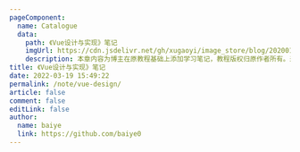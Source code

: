 ```yaml
---
pageComponent:
  name: Catalogue
  data:
    path: 《Vue设计与实现》笔记
    imgUrl: https://cdn.jsdelivr.net/gh/xugaoyi/image_store/blog/20200112160453.png
    description: 本章内容为博主在原教程基础上添加学习笔记，教程版权归原作者所有。来源：<a href='https://es6.ruanyifeng.com/' target='_blank'>ES6教程</a>
title: 《Vue设计与实现》笔记
date: 2022-03-19 15:49:22
permalink: /note/vue-design/
article: false
comment: false
editLink: false
author:
  name: baiye
  link: https://github.com/baiye0
---
```

